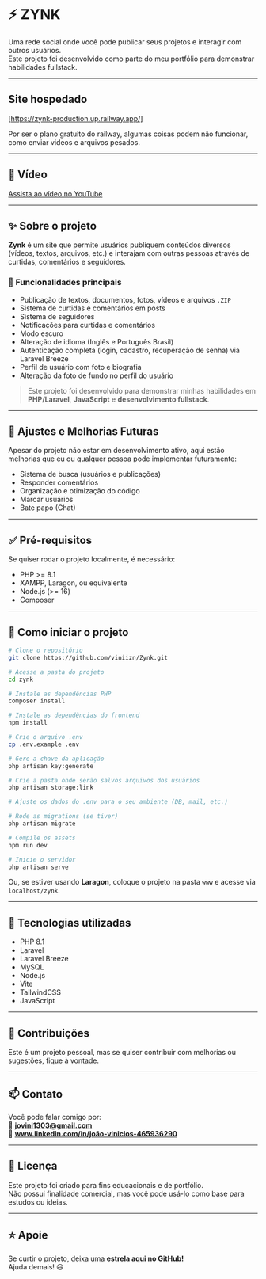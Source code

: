 # ⚡ ZYNK
Uma rede social onde você pode publicar seus projetos e interagir com outros usuários.  
Este projeto foi desenvolvido como parte do meu portfólio para demonstrar habilidades fullstack.

---

## Site hospedado

[https://zynk-production.up.railway.app/]

Por ser o plano gratuito do railway, algumas coisas podem não funcionar, como enviar videos e arquivos pesados.

---

## 🎥 Vídeo

[Assista ao vídeo no YouTube](https://youtu.be/c7LA3PCb8SI)

---

## ✨ Sobre o projeto
**Zynk** é um site que permite usuários publiquem conteúdos diversos (vídeos, textos, arquivos, etc.) e interajam com outras pessoas através de curtidas, comentários e seguidores.

### 🧩 Funcionalidades principais
- Publicação de textos, documentos, fotos, vídeos e arquivos `.ZIP`  
- Sistema de curtidas e comentários em posts  
- Sistema de seguidores  
- Notificações para curtidas e comentários  
- Modo escuro  
- Alteração de idioma (Inglês e Português Brasil)  
- Autenticação completa (login, cadastro, recuperação de senha) via Laravel Breeze  
- Perfil de usuário com foto e biografia  
- Alteração da foto de fundo no perfil do usuário  

> Este projeto foi desenvolvido para demonstrar minhas habilidades em **PHP/Laravel**, **JavaScript** e **desenvolvimento fullstack**.

---

## 🚧 Ajustes e Melhorias Futuras
Apesar do projeto não estar em desenvolvimento ativo, aqui estão melhorias que eu ou qualquer pessoa pode implementar futuramente:
- Sistema de busca (usuários e publicações)  
- Responder comentários  
- Organização e otimização do código  
- Marcar usuários  
- Bate papo (Chat)  

---

## ✅ Pré-requisitos
Se quiser rodar o projeto localmente, é necessário:  
- PHP >= 8.1  
- XAMPP, Laragon, ou equivalente  
- Node.js (>= 16)  
- Composer  

---

## 🚀 Como iniciar o projeto

```bash
# Clone o repositório
git clone https://github.com/viniizn/Zynk.git

# Acesse a pasta do projeto
cd zynk

# Instale as dependências PHP
composer install

# Instale as dependências do frontend
npm install

# Crie o arquivo .env
cp .env.example .env

# Gere a chave da aplicação
php artisan key:generate

# Crie a pasta onde serão salvos arquivos dos usuários
php artisan storage:link

# Ajuste os dados do .env para o seu ambiente (DB, mail, etc.)

# Rode as migrations (se tiver)
php artisan migrate

# Compile os assets
npm run dev

# Inicie o servidor
php artisan serve
```

Ou, se estiver usando **Laragon**, coloque o projeto na pasta `www` e acesse via `localhost/zynk`.

---

## 🧠 Tecnologias utilizadas
- PHP 8.1  
- Laravel  
- Laravel Breeze  
- MySQL  
- Node.js  
- Vite  
- TailwindCSS  
- JavaScript  

---

## 🤝 Contribuições
Este é um projeto pessoal, mas se quiser contribuir com melhorias ou sugestões, fique à vontade.

---

## 📫 Contato
Você pode falar comigo por:  
📧 **jovini1303@gmail.com**  
🔗 **www.linkedin.com/in/joão-vinicios-465936290**  

---

## 📄 Licença
Este projeto foi criado para fins educacionais e de portfólio.  
Não possui finalidade comercial, mas você pode usá-lo como base para estudos ou ideias.

---

## ⭐ Apoie
Se curtir o projeto, deixa uma **estrela aqui no GitHub!**  
Ajuda demais! 😃
